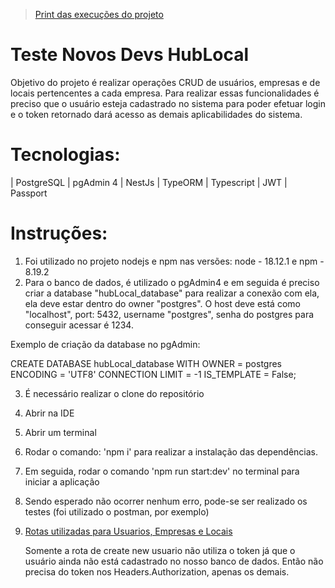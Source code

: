 > [Print das execuções do projeto](https://drive.google.com/drive/folders/1MUY6ad7EpryPf9Xf2WMWcHSFyTFumSfg?usp=sharing)

# Teste Novos Devs HubLocal

Objetivo do projeto é realizar operações CRUD de usuários, empresas e de locais pertencentes a cada empresa. Para realizar essas funcionalidades é preciso que o usuário esteja cadastrado no sistema para poder efetuar login e o token retornado dará acesso as demais aplicabilidades do sistema.

# Tecnologias:

| PostgreSQL
| pgAdmin 4
| NestJs
| TypeORM
| Typescript
| JWT
| Passport

# Instruções:

1. Foi utilizado no projeto nodejs e npm nas versões: node - 18.12.1 e npm - 8.19.2
2. Para o banco de dados, é utilizado o pgAdmin4 e em seguida é preciso criar a database "hubLocal_database" para realizar a conexão com ela, ela deve estar dentro do owner "postgres". O host deve está como "localhost", port: 5432, username "postgres", senha do postgres para conseguir acessar é 1234.

Exemplo de criação da database no pgAdmin:

CREATE DATABASE hubLocal_database
    WITH
    OWNER = postgres
    ENCODING = 'UTF8'
    CONNECTION LIMIT = -1
    IS_TEMPLATE = False;

3. É necessário realizar o clone do repositório 
4. Abrir na IDE
5. Abrir um terminal 
6. Rodar o comando: 'npm i' para realizar a instalação das dependências.
7. Em seguida, rodar o comando 'npm run start:dev' no terminal para iniciar a aplicação
8. Sendo esperado não ocorrer nenhum erro, pode-se ser realizado os testes (foi utilizado o postman, por exemplo)
9. [Rotas utilizadas para Usuarios, Empresas e Locais](https://docs.google.com/presentation/d/1Tms_PCiu75A15e5kbATSSFbefBPmFXzMfg525LkxdyM/edit?usp=sharing)

   Somente a rota de create new usuario não utiliza o token já que o usuário ainda não está cadastrado no nosso banco de dados.
   Então não precisa do token nos Headers.Authorization, apenas os demais.
